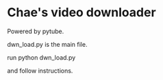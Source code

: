 # Chae's video downloader
 Powered by pytube. 

dwn_load.py is the main file. 

run
python dwn_load.py

and follow instructions. 

